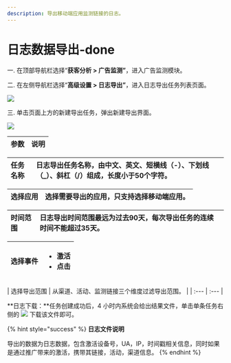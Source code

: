 ```yaml
---
description: 导出移动端应用监测链接的日志。
---
```


# 日志数据导出-done

一. 在顶部导航栏选择“**获客分析 &gt; 广告监测”**，进入广告监测模块。

二. 在左侧导航栏选择“**高级设置 &gt; 日志导出”**，进入日志导出任务列表页面。

![](https://github.com/growingio/growingio-docs-v3/tree/d520f4a494f6c0635c83422f55c665597e79ee96/.gitbook/assets/image%20%28214%29.png)

三. 单击页面上方的新建导出任务，弹出新建导出界面。

![](https://github.com/growingio/growingio-docs-v3/tree/d520f4a494f6c0635c83422f55c665597e79ee96/.gitbook/assets/image%20%28182%29.png)

| 参数 | 说明 |
| :--- | :--- |


| 任务名称 | 日志导出任务名称，由中文、英文、短横线（-）、下划线（\_）、斜杠（/）组成，长度小于50个字符。 |
| :--- | :--- |


| 选择应用 | 选择需要导出的应用，只支持选择移动端应用。 |
| :--- | :--- |


| 时间范围 | 日志导出时间范围最远为过去90天，每次导出任务的连续时间不能超过35天。 |
| :--- | :--- |


<table>
  <thead>
    <tr>
      <th style="text-align:left">&#x9009;&#x62E9;&#x4E8B;&#x4EF6;</th>
      <th style="text-align:left">
        <ul>
          <li>&#x6FC0;&#x6D3B;</li>
          <li>&#x70B9;&#x51FB;</li>
        </ul>
      </th>
    </tr>
  </thead>
  <tbody></tbody>
</table>| 选择导出范围 | 从渠道、活动、监测链接三个维度过滤导出范围。 |
| :--- | :--- |


**日志下载：**任务创建成功后，4 小时内系统会给出结果文件，单击单条任务右侧的 ![](https://github.com/growingio/growingio-docs-v3/tree/d520f4a494f6c0635c83422f55c665597e79ee96/.gitbook/assets/xia-zai.png) 下载该文件即可。

{% hint style="success" %}
**日志文件说明**

导出的数据为日志数据，包含激活设备号，UA，IP，时间戳相关信息，同时如果是通过推广带来的激活，携带其链接，活动，渠道信息。
{% endhint %}

